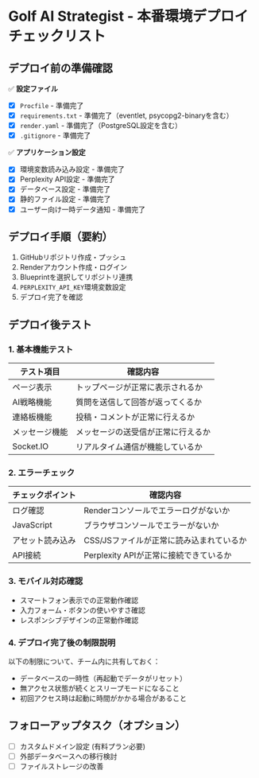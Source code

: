 # Golf AI Strategist - 本番環境デプロイチェックリスト

## デプロイ前の準備確認

✅ **設定ファイル**
- [x] `Procfile` - 準備完了
- [x] `requirements.txt` - 準備完了（eventlet, psycopg2-binaryを含む）
- [x] `render.yaml` - 準備完了（PostgreSQL設定を含む）
- [x] `.gitignore` - 準備完了

✅ **アプリケーション設定**
- [x] 環境変数読み込み設定 - 準備完了
- [x] Perplexity API設定 - 準備完了
- [x] データベース設定 - 準備完了
- [x] 静的ファイル設定 - 準備完了
- [x] ユーザー向け一時データ通知 - 準備完了

## デプロイ手順（要約）

1. GitHubリポジトリ作成・プッシュ
2. Renderアカウント作成・ログイン
3. Blueprintを選択してリポジトリ連携
4. `PERPLEXITY_API_KEY`環境変数設定
5. デプロイ完了を確認

## デプロイ後テスト

### 1. 基本機能テスト

| テスト項目 | 確認内容 |
|----------|---------|
| ページ表示 | トップページが正常に表示されるか |
| AI戦略機能 | 質問を送信して回答が返ってくるか |
| 連絡板機能 | 投稿・コメントが正常に行えるか |
| メッセージ機能 | メッセージの送受信が正常に行えるか |
| Socket.IO | リアルタイム通信が機能しているか |

### 2. エラーチェック

| チェックポイント | 確認内容 |
|---------------|---------|
| ログ確認 | Renderコンソールでエラーログがないか |
| JavaScript | ブラウザコンソールでエラーがないか |
| アセット読み込み | CSS/JSファイルが正常に読み込まれているか |
| API接続 | Perplexity APIが正常に接続できているか |

### 3. モバイル対応確認

- スマートフォン表示での正常動作確認
- 入力フォーム・ボタンの使いやすさ確認
- レスポンシブデザインの正常動作確認

### 4. デプロイ完了後の制限説明

以下の制限について、チーム内に共有しておく：

- データベースの一時性（再起動でデータがリセット）
- 無アクセス状態が続くとスリープモードになること
- 初回アクセス時は起動に時間がかかる場合があること

## フォローアップタスク（オプション）

- [ ] カスタムドメイン設定 (有料プラン必要)
- [ ] 外部データベースへの移行検討
- [ ] ファイルストレージの改善
